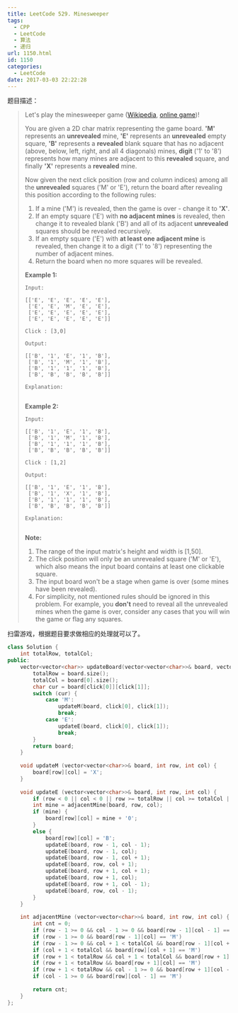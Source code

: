 ```yaml
---
title: LeetCode 529. Minesweeper
tags:
  - CPP
  - LeetCode
  - 算法
  - 递归
url: 1150.html
id: 1150
categories:
  - LeetCode
date: 2017-03-03 22:22:28
---
```

题目描述：

> Let's play the minesweeper game ([Wikipedia](https://en.wikipedia.org/wiki/Minesweeper_(video_game)), [online game](http://minesweeperonline.com/))!
>
> You are given a 2D char matrix representing the game board. **'M'** represents an **unrevealed** mine, **'E'** represents an **unrevealed** empty square, **'B'** represents a **revealed** blank square that has no adjacent (above, below, left, right, and all 4 diagonals) mines, **digit** ('1' to '8') represents how many mines are adjacent to this **revealed** square, and finally **'X'** represents a **revealed** mine.
>
> Now given the next click position (row and column indices) among all the **unrevealed** squares ('M' or 'E'), return the board after revealing this position according to the following rules:
>
> 1. If a mine ('M') is revealed, then the game is over - change it to **'X'**.
> 2. If an empty square ('E') with **no adjacent mines** is revealed, then change it to revealed blank ('B') and all of its adjacent **unrevealed** squares should be revealed recursively.
> 3. If an empty square ('E') with **at least one adjacent mine** is revealed, then change it to a digit ('1' to '8') representing the number of adjacent mines.
> 4. Return the board when no more squares will be revealed.
>
> **Example 1:**
>
> ```
> Input: 
>
> [['E', 'E', 'E', 'E', 'E'],
>  ['E', 'E', 'M', 'E', 'E'],
>  ['E', 'E', 'E', 'E', 'E'],
>  ['E', 'E', 'E', 'E', 'E']]
>
> Click : [3,0]
>
> Output: 
>
> [['B', '1', 'E', '1', 'B'],
>  ['B', '1', 'M', '1', 'B'],
>  ['B', '1', '1', '1', 'B'],
>  ['B', 'B', 'B', 'B', 'B']]
>
> Explanation:
>
>
> ```
>
> **Example 2:**
>
> ```
> Input: 
>
> [['B', '1', 'E', '1', 'B'],
>  ['B', '1', 'M', '1', 'B'],
>  ['B', '1', '1', '1', 'B'],
>  ['B', 'B', 'B', 'B', 'B']]
>
> Click : [1,2]
>
> Output: 
>
> [['B', '1', 'E', '1', 'B'],
>  ['B', '1', 'X', '1', 'B'],
>  ['B', '1', '1', '1', 'B'],
>  ['B', 'B', 'B', 'B', 'B']]
>
> Explanation:
>
>
> ```
>
> **Note:**
>
> 1. The range of the input matrix's height and width is [1,50].
> 2. The click position will only be an unrevealed square ('M' or 'E'), which also means the input board contains at least one clickable square.
> 3. The input board won't be a stage when game is over (some mines have been revealed).
> 4. For simplicity, not mentioned rules should be ignored in this problem. For example, you **don't** need to reveal all the unrevealed mines when the game is over, consider any cases that you will win the game or flag any squares.

扫雷游戏，根据题目要求做相应的处理就可以了。

```cpp
class Solution {
    int totalRow, totalCol;
public:
    vector<vector<char>> updateBoard(vector<vector<char>>& board, vector<int>& click) {
        totalRow = board.size();
        totalCol = board[0].size();
        char cur = board[click[0]][click[1]];
        switch (cur) {
            case 'M':
                updateM(board, click[0], click[1]);
                break;
            case 'E':
                updateE(board, click[0], click[1]);
                break;
        }
        return board;
    }
    
    void updateM (vector<vector<char>>& board, int row, int col) {
        board[row][col] = 'X';
    }
    
    void updateE (vector<vector<char>>& board, int row, int col) {
        if (row < 0 || col < 0 || row >= totalRow || col >= totalCol || board[row][col] != 'E') return;
        int mine = adjacentMine(board, row, col);
        if (mine) {
            board[row][col] = mine + '0';
        }
        else {
            board[row][col] = 'B';
            updateE(board, row - 1, col - 1);
            updateE(board, row - 1, col);
            updateE(board, row - 1, col + 1);
            updateE(board, row, col + 1);
            updateE(board, row + 1, col + 1);
            updateE(board, row + 1, col);
            updateE(board, row + 1, col - 1);
            updateE(board, row, col - 1);
        }
    }
    
    int adjacentMine (vector<vector<char>>& board, int row, int col) {
        int cnt = 0;
        if (row - 1 >= 0 && col - 1 >= 0 && board[row - 1][col - 1] == 'M')                cnt++;
        if (row - 1 >= 0 && board[row - 1][col] == 'M')                                    cnt++;
        if (row - 1 >= 0 && col + 1 < totalCol && board[row - 1][col + 1] == 'M')          cnt++;
        if (col + 1 < totalCol && board[row][col + 1] == 'M')                              cnt++;
        if (row + 1 < totalRow && col + 1 < totalCol && board[row + 1][col + 1] == 'M')    cnt++;
        if (row + 1 < totalRow && board[row + 1][col] == 'M')                              cnt++;
        if (row + 1 < totalRow && col - 1 >= 0 && board[row + 1][col - 1] == 'M')          cnt++;
        if (col - 1 >= 0 && board[row][col - 1] == 'M')                                    cnt++;
        
        return cnt;
    }
};
```


